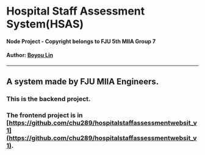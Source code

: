 # Hospital Staff Assessment System(HSAS)

#### Node Project - Copyright belongs to FJU 5th MIIA Group 7

#### Author: [Boyou Lin](https://github.com/BoyouLin)

---

## A system made by FJU MIIA Engineers.
### This is the backend project.
### The frontend project is in [https://github.com/chu289/hospitalstaffassessmentwebsit_v1](https://github.com/chu289/hospitalstaffassessmentwebsit_v1).
